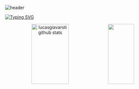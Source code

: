 ![header](https://capsule-render.vercel.app/api?type=venom&height=300&color=gradient&text=Hi,+There!%20&fontColor=CFCFCF)

[![Typing SVG](https://readme-typing-svg.herokuapp.com?font=Poppins&pause=1000&color=048ED4&center=true&width=435&lines=I'm+Lucas+Giavaroti!+%F0%9F%91%A8%E2%80%8D%F0%9F%92%BB;20+years+old;Technology+student;Full-Stack+Development)](https://git.io/typing-svg)

<div align="center">  
  <!--📊STATSGRAPH / 🌐WEBSITE: https://github.com/anuraghazra/github-readme-stats -->
  <img width="49%" height="195px" src="https://github-readme-stats.vercel.app/api?username=lucasgiavaroti&show_icons=true&count_private=true&hide_border=true&title_color=CFCFCF&icon_color=fffff&text_color=c9d1d9&bg_color=0d1117" alt="lucasgiavaroti github stats" /> 
 
  <!--📙LANGUAGES / 🌐WEBSITE: https://github.com/anuraghazra/github-readme-stats -->
  <img width="41%" height="195px" src="https://github-readme-stats.vercel.app/api/top-langs/?username=lucasgiavaroti&layout=compact&hide_border=true&title_color=CFCFCF&text_color=c9d1d9&bg_color=0d1117" />
</div>
